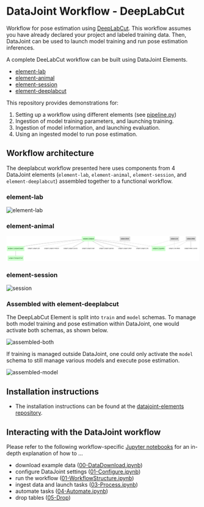 # DataJoint Workflow - DeepLabCut

Workflow for pose estimation using 
[DeepLabCut](http://www.mackenziemathislab.org/deeplabcut). This workflow assumes you have 
already declared your project and labeled training data. Then, DataJoint can be used to
launch model training and run pose estimation inferences.

A complete DeeLabCut workflow can be built using DataJoint Elements.
+ [element-lab](https://github.com/datajoint/element-lab)
+ [element-animal](https://github.com/datajoint/element-animal)
+ [element-session](https://github.com/datajoint/element-session)
+ [element-deeplabcut](https://github.com/datajoint/element-deeplabcut)

This repository provides demonstrations for:
1. Setting up a workflow using different elements (see [pipeline.py](workflow_deeplabcut/pipeline.py))
2. Ingestion of model training parameters, and launching training.
3. Ingestion of model information, and launching evaluation.
4. Using an ingested model to run pose estimation.

## Workflow architecture

The deeplabcut workflow presented here uses components from 4 DataJoint elements
(`element-lab`, `element-animal`, `element-session`, and `element-deeplabcut`)
assembled together to a functional workflow.

### element-lab

![element-lab](
https://github.com/datajoint/element-lab/raw/main/images/element_lab_diagram.svg)

### element-animal

![element-animal](
https://github.com/datajoint/element-animal/blob/main/images/subject_diagram.svg)

### element-session

![session](https://github.com/datajoint/element-session/blob/main/images/session_diagram.svg)

### Assembled with element-deeplabcut

The DeepLabCut Element is split into `train` and `model` schemas. To manage both model
training and pose estimation within DataJoint, one would activate both schemas, as
shown below.

![assembled-both](https://github.com/datajoint/element-deeplabcut/blob/main/images/diagram_dlc.svg)

If training is managed outside DataJoint, one could only activate the `model` schema to
still manage various models and execute pose estimation.

![assembled-model](https://github.com/datajoint/element-deeplabcut/blob/main/images/diagram_dlc_model.svg)

## Installation instructions

+ The installation instructions can be found at the 
[datajoint-elements repository](https://github.com/datajoint/datajoint-elements/blob/main/gh-pages/docs/install.md).

## Interacting with the DataJoint workflow

Please refer to the following workflow-specific
[Jupyter notebooks](/notebooks) for an in-depth explanation of how to ...
+ download example data ([00-DataDownload.ipynb](notebooks/00-DataDownload_Optional.ipynb))
+ configure DataJoint settings ([01-Configure.ipynb](notebooks/01-Configure.ipynb))
+ run the workflow ([01-WorkflowStructure.ipynb](notebooks/01-WorkflowStructure_Optional.ipynb))
+ ingest data and launch tasks ([03-Process.ipynb](notebooks/03-Process.ipynb))
+ automate tasks ([04-Automate.ipynb](notebooks/04-Automate_Optional.ipynb))
+ drop tables ([05-Drop](notebooks/05-Drop_Optional.ipynb))
